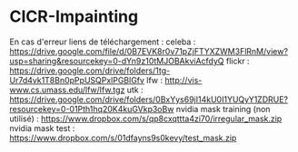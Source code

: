 # CICR-Impainting
 
En cas d'erreur liens de téléchargement : 
celeba : https://drive.google.com/file/d/0B7EVK8r0v71pZjFTYXZWM3FlRnM/view?usp=sharing&resourcekey=0-dYn9z10tMJOBAkviAcfdyQ
flickr : https://drive.google.com/drive/folders/1tg-Ur7d4vk1T8Bn0pPpUSQPxlPGBlGfv
lfw : http://vis-www.cs.umass.edu/lfw/lfw.tgz
utk : https://drive.google.com/drive/folders/0BxYys69jI14kU0I1YUQyY1ZDRUE?resourcekey=0-01Pth1hq20K4kuGVkp3oBw
nvidia mask training (non utilisé) : https://www.dropbox.com/s/qp8cxqttta4zi70/irregular_mask.zip
nvidia mask test : https://www.dropbox.com/s/01dfayns9s0kevy/test_mask.zip
